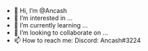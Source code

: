 - 👋 Hi, I’m @Ancash
- 👀 I’m interested in ...
- 🌱 I’m currently learning ...
- 💞️ I’m looking to collaborate on ...
- 📫 How to reach me: Discord: Ancash#3224

<!---
Ancash/Ancash is a ✨ special ✨ repository because its `README.md` (this file) appears on your GitHub profile.
You can click the Preview link to take a look at your changes.
--->
